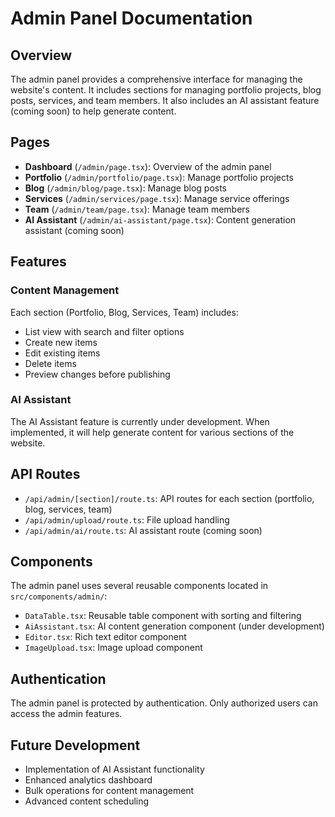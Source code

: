 # Admin Panel Documentation

## Overview
The admin panel provides a comprehensive interface for managing the website's content. It includes sections for managing portfolio projects, blog posts, services, and team members. It also includes an AI assistant feature (coming soon) to help generate content.

## Pages

- **Dashboard** (`/admin/page.tsx`): Overview of the admin panel
- **Portfolio** (`/admin/portfolio/page.tsx`): Manage portfolio projects
- **Blog** (`/admin/blog/page.tsx`): Manage blog posts
- **Services** (`/admin/services/page.tsx`): Manage service offerings
- **Team** (`/admin/team/page.tsx`): Manage team members
- **AI Assistant** (`/admin/ai-assistant/page.tsx`): Content generation assistant (coming soon)

## Features

### Content Management
Each section (Portfolio, Blog, Services, Team) includes:
- List view with search and filter options
- Create new items
- Edit existing items
- Delete items
- Preview changes before publishing

### AI Assistant
The AI Assistant feature is currently under development. When implemented, it will help generate content for various sections of the website.

## API Routes
- `/api/admin/[section]/route.ts`: API routes for each section (portfolio, blog, services, team)
- `/api/admin/upload/route.ts`: File upload handling
- `/api/admin/ai/route.ts`: AI assistant route (coming soon)

## Components
The admin panel uses several reusable components located in `src/components/admin/`:
- `DataTable.tsx`: Reusable table component with sorting and filtering
- `AiAssistant.tsx`: AI content generation component (under development)
- `Editor.tsx`: Rich text editor component
- `ImageUpload.tsx`: Image upload component

## Authentication
The admin panel is protected by authentication. Only authorized users can access the admin features.

## Future Development
- Implementation of AI Assistant functionality
- Enhanced analytics dashboard
- Bulk operations for content management
- Advanced content scheduling 